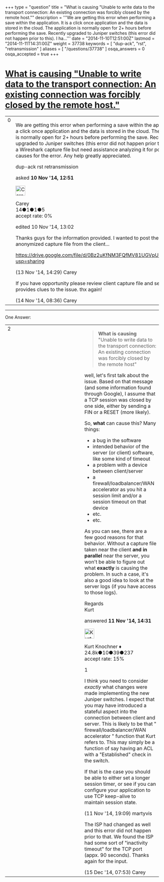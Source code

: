+++
type = "question"
title = "What is causing &quot;Unable to write data to the transport connection: An existing connection was forcibly closed by the remote host.&quot;"
description = '''We are getting this error when performing a save within the application. It is a click once application and the data is stored in the cloud. The application is normally open for 2+ hours before performing the save. Recently upgraded to Juniper switches (this error did not happen prior to this). I ha...'''
date = "2014-11-10T12:51:00Z"
lastmod = "2014-11-11T14:31:00Z"
weight = 37738
keywords = [ "dup-ack", "rst", "retransmission" ]
aliases = [ "/questions/37738" ]
osqa_answers = 0
osqa_accepted = true
+++

<div class="headNormal">

# [What is causing "Unable to write data to the transport connection: An existing connection was forcibly closed by the remote host."](/questions/37738/what-is-causing-unable-to-write-data-to-the-transport-connection-an-existing-connection-was-forcibly-closed-by-the-remote-host)

</div>

<div id="main-body">

<div id="askform">

<table id="question-table" style="width:100%;"><colgroup><col style="width: 50%" /><col style="width: 50%" /></colgroup><tbody><tr class="odd"><td style="width: 30px; vertical-align: top"><div class="vote-buttons"><div id="post-37738-score" class="post-score" title="current number of votes">0</div><div id="favorite-count" class="favorite-count"></div></div></td><td><div id="item-right"><div class="question-body"><p>We are getting this error when performing a save within the application. It is a click once application and the data is stored in the cloud. The application is normally open for 2+ hours before performing the save. Recently upgraded to Juniper switches (this error did not happen prior to this). I have a Wireshark capture file but need assistance analyzing it for possible causes for the error. Any help greatly appreciated.</p></div><div id="question-tags" class="tags-container tags">dup-ack rst retransmission</div><div id="question-controls" class="post-controls"></div><div class="post-update-info-container"><div class="post-update-info post-update-info-user"><p>asked <strong>10 Nov '14, 12:51</strong></p><img src="https://secure.gravatar.com/avatar/6c647cab1a9ff885efc3926aaf5f22ea?s=32&amp;d=identicon&amp;r=g" class="gravatar" width="32" height="32" alt="Carey&#39;s gravatar image" /><p>Carey<br />
<span class="score" title="14 reputation points">14</span><span title="1 badges"><span class="badge1">●</span><span class="badgecount">1</span></span><span title="1 badges"><span class="silver">●</span><span class="badgecount">1</span></span><span title="5 badges"><span class="bronze">●</span><span class="badgecount">5</span></span><br />
<span class="accept_rate" title="Rate of the user&#39;s accepted answers">accept rate:</span> <span title="Carey has no accepted answers">0%</span></p></div><div class="post-update-info post-update-info-edited"><p>edited 10 Nov '14, 13:02</p></div></div><div id="comments-container-37738" class="comments-container"><span id="37844"></span><div id="comment-37844" class="comment"><div id="post-37844-score" class="comment-score"></div><div class="comment-text"><p>Thanks guys for the information provided. I wanted to post the link to the anonymized capture file from the client...</p><p><a href="https://drive.google.com/file/d/0Bz2uKfNM3FQfMV81UGVpUDBpSjA/view?usp=sharing">https://drive.google.com/file/d/0Bz2uKfNM3FQfMV81UGVpUDBpSjA/view?usp=sharing</a></p></div><div id="comment-37844-info" class="comment-info"><span class="comment-age">(13 Nov '14, 14:29)</span> Carey</div></div><span id="37867"></span><div id="comment-37867" class="comment"><div id="post-37867-score" class="comment-score"></div><div class="comment-text"><p>If you have opportunity please review client capture file and see if it provides clues to the issue. thx again!</p></div><div id="comment-37867-info" class="comment-info"><span class="comment-age">(14 Nov '14, 08:36)</span> Carey</div></div></div><div id="comment-tools-37738" class="comment-tools"></div><div class="clear"></div><div id="comment-37738-form-container" class="comment-form-container"></div><div class="clear"></div></div></td></tr></tbody></table>

------------------------------------------------------------------------

<div class="tabBar">

<span id="sort-top"></span>

<div class="headQuestions">

One Answer:

</div>

</div>

<span id="37761"></span>

<div id="answer-container-37761" class="answer accepted-answer">

<table style="width:100%;"><colgroup><col style="width: 50%" /><col style="width: 50%" /></colgroup><tbody><tr class="odd"><td style="width: 30px; vertical-align: top"><div class="vote-buttons"><div id="post-37761-score" class="post-score" title="current number of votes">2</div></div></td><td><div class="item-right"><div class="answer-body"><blockquote><p><strong>What is causing</strong> "Unable to write data to the transport connection: An existing connection was forcibly closed by the remote host"</p></blockquote><p>well, let's first talk about the issue. Based on that message (and some information found through Google), I assume that a TCP session was closed by one side, either by sending a FIN or a RESET (more likely).</p><p>So, <strong>what</strong> can cause this? Many things:</p><ul><li>a bug in the software</li><li>intended behavior of the server (or client) software, like some kind of timeout</li><li>a problem with a device between client/server</li><li>a firewall/loadbalancer/WAN accelerator as you hit a session limit and/or a session timeout on that device</li><li>etc.</li><li>etc.</li></ul><p>As you can see, there are a few good reasons for that behavior. Without a capture file taken near the client <strong>and in parallel</strong> near the server, you won't be able to figure out what <strong>exactly</strong> is causing the problem. In such a case, it's also a good idea to look at the server logs (if you have access to those logs).</p><p>Regards<br />
Kurt</p></div><div class="answer-controls post-controls"></div><div class="post-update-info-container"><div class="post-update-info post-update-info-user"><p>answered <strong>11 Nov '14, 14:31</strong></p><img src="https://secure.gravatar.com/avatar/23b7bf5b13bc2c98b2e8aa9869ca5d75?s=32&amp;d=identicon&amp;r=g" class="gravatar" width="32" height="32" alt="Kurt%20Knochner&#39;s gravatar image" /><p>Kurt Knochner ♦<br />
<span class="score" title="24767 reputation points"><span>24.8k</span></span><span title="10 badges"><span class="badge1">●</span><span class="badgecount">10</span></span><span title="39 badges"><span class="silver">●</span><span class="badgecount">39</span></span><span title="237 badges"><span class="bronze">●</span><span class="badgecount">237</span></span><br />
<span class="accept_rate" title="Rate of the user&#39;s accepted answers">accept rate:</span> <span title="Kurt Knochner has 344 accepted answers">15%</span> </br></p></div></div><div id="comments-container-37761" class="comments-container"><span id="37769"></span><div id="comment-37769" class="comment"><div id="post-37769-score" class="comment-score">1</div><div class="comment-text"><p>I think you need to consider <em>exactly</em> what changes were made implementing the new Juniper switches. I expect that you may have introduced a stateful aspect into the connection between client and server. This is likely to be that " firewall/loadbalancer/WAN accelerator " function that Kurt refers to. This may simply be a function of say having an ACL with a "Established" check in the switch.</p><p>If that is the case you should be able to either set a longer session timer, or see if you can configure your application to use TCP keep-alive to maintain session state.</p></div><div id="comment-37769-info" class="comment-info"><span class="comment-age">(11 Nov '14, 19:09)</span> martyvis</div></div><span id="38578"></span><div id="comment-38578" class="comment"><div id="post-38578-score" class="comment-score"></div><div class="comment-text"><p>The ISP had changed as well and this error did not happen prior to that. We found the ISP had some sort of "inactivity timeout" for the TCP port (appx. 90 seconds). Thanks again for the input.</p></div><div id="comment-38578-info" class="comment-info"><span class="comment-age">(15 Dec '14, 07:53)</span> Carey</div></div></div><div id="comment-tools-37761" class="comment-tools"></div><div class="clear"></div><div id="comment-37761-form-container" class="comment-form-container"></div><div class="clear"></div></div></td></tr></tbody></table>

</div>

<div class="paginator-container-left">

</div>

</div>

</div>

